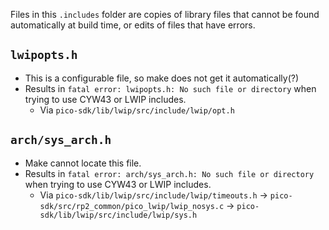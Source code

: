 Files in this `.includes` folder are copies of library files that cannot be found automatically at build time, or edits of files that have errors.


## `lwipopts.h`
- This is a configurable file, so make does not get it automatically(?)
- Results in `fatal error: lwipopts.h: No such file or directory` when trying to use CYW43 or LWIP includes.
  - Via `pico-sdk/lib/lwip/src/include/lwip/opt.h`

## `arch/sys_arch.h`
- Make cannot locate this file.
- Results in `fatal error: arch/sys_arch.h: No such file or directory` when trying to use CYW43 or LWIP includes.
  - Via `pico-sdk/lib/lwip/src/include/lwip/timeouts.h` -> `pico-sdk/src/rp2_common/pico_lwip/lwip_nosys.c` -> `pico-sdk/lib/lwip/src/include/lwip/sys.h`
